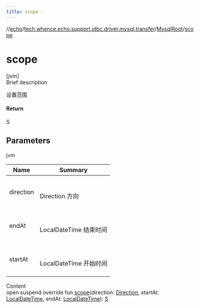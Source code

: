 ```yaml
---
title: scope -
---
```

//[echo](../../index.md)/[tech.whence.echo.support.jdbc.driver.mysql.transfer](../index.md)/[MysqlRoot](index.md)/[scope](scope.md)



# scope  
[jvm]  
Brief description  


设置范围



#### Return  


S



## Parameters  
  
jvm  
  
|  Name|  Summary| 
|---|---|
| direction| <br><br>Direction 方向<br><br>
| endAt| <br><br>LocalDateTime 结束时间<br><br>
| startAt| <br><br>LocalDateTime 开始时间<br><br>
  
  
Content  
open suspend override fun [scope](scope.md)(direction: [Direction](../../tech.whence.echo.dal.transfer.node/-direction/index.md), startAt: [LocalDateTime](https://docs.oracle.com/javase/8/docs/api/java/time/LocalDateTime.html), endAt: [LocalDateTime](https://docs.oracle.com/javase/8/docs/api/java/time/LocalDateTime.html)): [S](index.md)  



